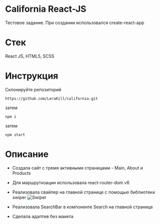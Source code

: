 # California React-JS

Тестовое задание. При создании использовался create-react-app

# Стек

React JS, HTML5, SCSS

# Инструкция

Склонируйте репозиторий

```
https://github.com/LeraKill/california.git
```

затем

```
npm i
```

затем

```
npm start
```

# Описание

- Создала сайт с тремя активными страницами - Main, About и Products
- Для маршрутизации использовала react-router-dom v6
- Реализовала свайпер на главной странице с помощью библиотеки swiper
![Swiper](https://youtu.be/7xhxIWFTafU)

- Реализовала SearchBar в компоненте Search на главной странице
- Сделала адаптив без макета

